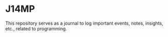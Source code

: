 # J14MP
This repository serves as a journal to log important events, notes, insights, etc., related to programming.
